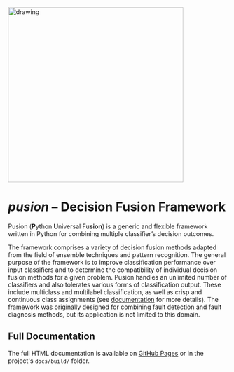<img src="docs/source/_static/images/pusion_logo.svg" alt="drawing" width="400"/>

# _pusion_ – Decision Fusion Framework

Pusion (**P**ython **U**niversal Fu**sion**) is a generic and flexible framework written in Python for combining multiple classifier’s decision outcomes.

The framework comprises a variety of decision fusion methods adapted from the field of ensemble techniques and pattern recognition. The general purpose of the framework is to improve classification performance over input classifiers and to determine the compatibility of individual decision fusion methods for a given problem. 
Pusion handles an unlimited number of classifiers and also tolerates various forms of classification output. These include multiclass and multilabel classification, as well as crisp and continuous class assignments (see [documentation](https://ipvs-as.github.io/pusion) for more details).
The framework was originally designed for combining fault detection and fault diagnosis methods, but its application is not limited to this domain.


## Full Documentation
The full HTML documentation is available on [GitHub Pages](https://ipvs-as.github.io/pusion) or in the project's `docs/build/` folder.
